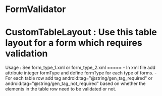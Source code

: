 FormValidator
=============

CustomTableLayout : Use this table layout for a form which requires validation
=================

Usage : See form_type_1.xml or form_type_2.xml
=====	- In xml file add attribute integer formType and define formType for each type of forms.
	- For each table row add tag android:tag="@string/gen_tag_required" or android:tag="@string/gen_tag_not_required" based on 
	whether the elements in the table row need to be validated or not.
